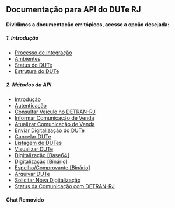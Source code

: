 ## Documentação para API do DUTe RJ

#### Dividimos a documentação em tópicos, acesse a opção desejada:

##### 1. Introdução

* [Processo de Integração](README/integracao.md)
* [Ambientes](README/ambiente.md)
* [Status do DUTe](README/status.md)
* [Estrutura do DUTe](README/dute.md)

##### 2. Métodos da API

* [Introdução](README/metodos.md)
* [Autenticação](README/metodos/autenticacao.md)
* [Consultar Veículo no DETRAN-RJ](README/metodos/veiculos.md)
* [Informar Comunicação de Venda](README/metodos/informacao/dutes_create.md)
* [Atualizar Comunicação de Venda](README/metodos/informacao/dutes_update.md)
* [Enviar Digitalização do DUTe](README/metodos/informacao/dutes_upload.md)
* [Cancelar DUTe](README/metodos/dutes_cancelar.md)
* [Listagem de DUTes](README/metodos/dutes_index.md)
* [Visualizar DUTe](README/metodos/dutes_show.md)
* [Digitalização [Base64]](README/metodos/dutes_imagem.md)
* [Digitalização [Binário]](README/metodos/dutes_imagem_download.md)
* [Espelho/Comprovante [Binário]](README/metodos/dutes_imprimir.md)
* [Arquivar DUTe](README/metodos/registro/dutes_update.md)
* [Solicitar Nova Digitalização](README/metodos/registro/dutes_solicitar_imagem.md)
* [Status da Comunicação com DETRAN-RJ](README/metodos/home_status.md)


#### Chat Removido
